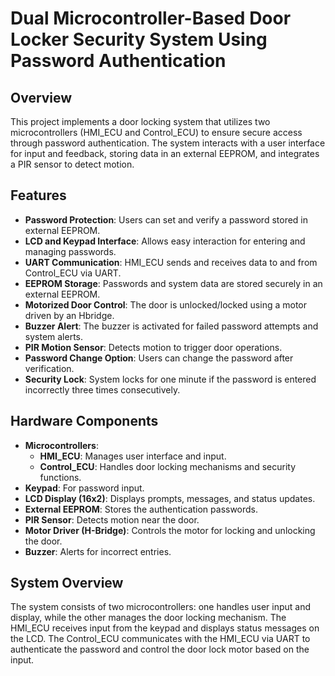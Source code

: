 # Dual Microcontroller-Based Door Locker Security System Using Password Authentication

## Overview
This project implements a door locking system that utilizes two microcontrollers (HMI_ECU and Control_ECU) to ensure secure access through password authentication. The system interacts with a user interface for input and feedback, storing data in an external EEPROM, and integrates a PIR sensor to detect motion.

## Features
- **Password Protection**: Users can set and verify a password stored in external EEPROM. 
- **LCD and Keypad Interface**:  Allows easy interaction for entering and managing passwords. 
- **UART Communication**: HMI_ECU sends and receives data to and from Control_ECU via UART. 
- **EEPROM Storage**: Passwords and system data are stored securely in an external EEPROM. 
- **Motorized Door Control**:  The door is unlocked/locked using a motor driven by an Hbridge. 
- **Buzzer Alert**: The buzzer is activated for failed password attempts and system alerts.
- **PIR Motion Sensor**:  Detects motion to trigger door operations.
- **Password Change Option**: Users can change the password after verification.
- **Security Lock**: System locks for one minute if the password is entered incorrectly three times consecutively. 

## Hardware Components
- **Microcontrollers**: 
  - **HMI_ECU**: Manages user interface and input.
  - **Control_ECU**: Handles door locking mechanisms and security functions.
- **Keypad**: For password input.
- **LCD Display (16x2)**: Displays prompts, messages, and status updates.
- **External EEPROM**: Stores the authentication passwords.
- **PIR Sensor**: Detects motion near the door.
- **Motor Driver (H-Bridge)**: Controls the motor for locking and unlocking the door.
- **Buzzer**: Alerts for incorrect entries.

## System Overview
The system consists of two microcontrollers: one handles user input and display, while the other manages the door locking mechanism. The HMI_ECU receives input from the keypad and displays status messages on the LCD. The Control_ECU communicates with the HMI_ECU via UART to authenticate the password and control the door lock motor based on the input.
